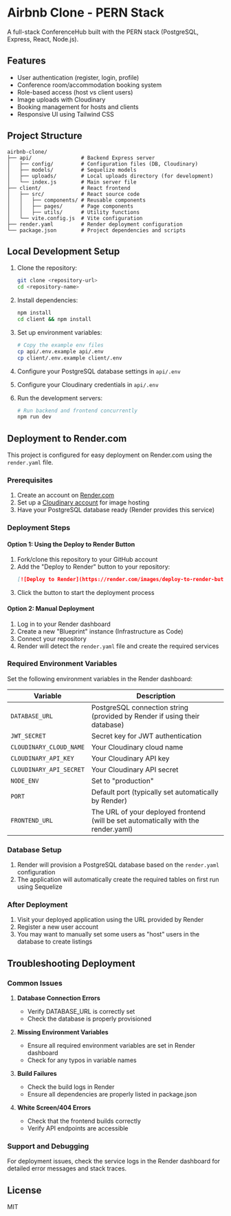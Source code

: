 # Airbnb Clone - PERN Stack

A full-stack ConferenceHub built with the PERN stack (PostgreSQL, Express, React, Node.js).

## Features

- User authentication (register, login, profile)
- Conference room/accommodation booking system
- Role-based access (host vs client users)
- Image uploads with Cloudinary
- Booking management for hosts and clients
- Responsive UI using Tailwind CSS

## Project Structure

```
airbnb-clone/
├── api/                # Backend Express server
│   ├── config/         # Configuration files (DB, Cloudinary)
│   ├── models/         # Sequelize models
│   ├── uploads/        # Local uploads directory (for development)
│   └── index.js        # Main server file
├── client/             # React frontend
│   ├── src/            # React source code
│   │   ├── components/ # Reusable components
│   │   ├── pages/      # Page components
│   │   ├── utils/      # Utility functions
│   └── vite.config.js  # Vite configuration
├── render.yaml         # Render deployment configuration
└── package.json        # Project dependencies and scripts
```

## Local Development Setup

1. Clone the repository:
   ```bash
   git clone <repository-url>
   cd <repository-name>
   ```

2. Install dependencies:
   ```bash
   npm install
   cd client && npm install
   ```

3. Set up environment variables:
   ```bash
   # Copy the example env files
   cp api/.env.example api/.env
   cp client/.env.example client/.env
   ```

4. Configure your PostgreSQL database settings in `api/.env`

5. Configure your Cloudinary credentials in `api/.env`

6. Run the development servers:
   ```bash
   # Run backend and frontend concurrently
   npm run dev
   ```

## Deployment to Render.com

This project is configured for easy deployment on Render.com using the `render.yaml` file.

### Prerequisites

1. Create an account on [Render.com](https://render.com/)
2. Set up a [Cloudinary account](https://cloudinary.com/) for image hosting
3. Have your PostgreSQL database ready (Render provides this service)

### Deployment Steps

#### Option 1: Using the Deploy to Render Button

1. Fork/clone this repository to your GitHub account
2. Add the "Deploy to Render" button to your repository:
   ```markdown
   [![Deploy to Render](https://render.com/images/deploy-to-render-button.svg)](https://render.com/deploy)
   ```
3. Click the button to start the deployment process

#### Option 2: Manual Deployment

1. Log in to your Render dashboard
2. Create a new "Blueprint" instance (Infrastructure as Code)
3. Connect your repository
4. Render will detect the `render.yaml` file and create the required services

### Required Environment Variables

Set the following environment variables in the Render dashboard:

| Variable | Description |
|----------|-------------|
| `DATABASE_URL` | PostgreSQL connection string (provided by Render if using their database) |
| `JWT_SECRET` | Secret key for JWT authentication |
| `CLOUDINARY_CLOUD_NAME` | Your Cloudinary cloud name |
| `CLOUDINARY_API_KEY` | Your Cloudinary API key |
| `CLOUDINARY_API_SECRET` | Your Cloudinary API secret |
| `NODE_ENV` | Set to "production" |
| `PORT` | Default port (typically set automatically by Render) |
| `FRONTEND_URL` | The URL of your deployed frontend (will be set automatically with the render.yaml) |

### Database Setup

1. Render will provision a PostgreSQL database based on the `render.yaml` configuration
2. The application will automatically create the required tables on first run using Sequelize

### After Deployment

1. Visit your deployed application using the URL provided by Render
2. Register a new user account
3. You may want to manually set some users as "host" users in the database to create listings

## Troubleshooting Deployment

### Common Issues

1. **Database Connection Errors**
   - Verify DATABASE_URL is correctly set
   - Check the database is properly provisioned

2. **Missing Environment Variables**
   - Ensure all required environment variables are set in Render dashboard
   - Check for any typos in variable names

3. **Build Failures**
   - Check the build logs in Render
   - Ensure all dependencies are properly listed in package.json

4. **White Screen/404 Errors**
   - Check that the frontend builds correctly
   - Verify API endpoints are accessible

### Support and Debugging

For deployment issues, check the service logs in the Render dashboard for detailed error messages and stack traces.

## License

MIT
